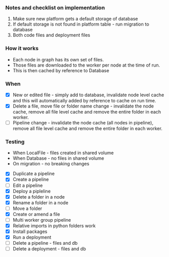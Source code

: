 ### Notes and checklist on implementation

1. Make sure new platform gets a default storage of database
2. If default storage is not found in platform table - run migration to database
3. Both code files and deployment files

### How it works

* Each node in graph has its own set of files. 
* Those files are downloaded to the worker per node at the time of run. 
* This is then cached by reference to Database

### When
- [x] New or edited file - simply add to database, invalidate node level cache and this will automatically added by reference to cache on run time.
- [x] Delete a file, move file or folder name change - invalidate the node cache, remove all file level cache and remove the entire folder in each worker.
- [ ] Pipeline change - invalidate the node cache (all nodes in pipeline), remove all file level cache and remove the entire folder in each worker.

### Testing
* When LocalFile - files created in shared volume
* When Database - no files in shared volume
* On migration - no breaking changes
- [x] Duplicate a pipeline
- [x] Create a pipeline
- [ ] Edit a pipeline
- [x] Deploy a pipleline
- [x] Delete a folder in a node
- [x] Rename a folder in a node
- [ ] Move a folder
- [x] Create or amend a file
- [ ] Multi worker group pipeline
- [x] Relative imports in python folders work
- [x] Install packages
- [x] Run a deployment
- [ ] Delete a pipeline - files and db
- [ ] Delete a deployment - files and db